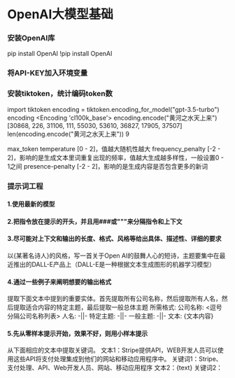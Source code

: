# OpenAI大模型基础

### 安装OpenAI库
pip install OpenAI
!pip install OpenAI

### 将API-KEY加入环境变量

### 安装tiktoken，统计编码token数
import tiktoken
encoding = tiktoken.encoding_for_model("gpt-3.5-turbo")
encoding
<Encoding 'cl100k_base'>
encoding.encode("黄河之水天上来")
[30868, 226, 31106, 111, 55030, 53610, 36827, 17905, 37507]
len(encoding.encode("黄河之水天上来"))
9

max_token
temperature [0 - 2]，值越大随机性越大
frequency_penalty [-2 - 2]，影响的是生成文本里词重复出现的频率，值越大生成越多样性，一般设置0 - 1之间
presence-penalty [-2 - 2]，影响的是生成内容是否包含更多的新词

### 提示词工程
#### 1.使用最新的模型
#### 2.把指令放在提示的开头，并且用###或"""来分隔指令和上下文
#### 3.尽可能对上下文和输出的长度、格式、风格等给出具体、描述性、详细的要求
以{某著名诗人}的风格，写一首关于Open AI的鼓舞人心的短诗，主题要集中在最近推出的DALL-E产品上（DALL-E是一种根据文本生成图形的机器学习模型）
#### 4.通过一些例子来阐明想要的输出格式
提取下面文本中提到的重要实体。首先提取所有公司名称，然后提取所有人名，然后提取适合内容的特定主题，最后提取一般总体主题
所需格式:
公司名称: <逗号分隔公司名称列表>
人名: -||-
特定主题: -||-
一般主题: -||-
文本: {文本内容}
#### 5.先从零样本提示开始，效果不好，则用小样本提示
从下面相应的文本中提取关键词。
文本1：Stripe提供API，WEB开发人员可以使用这些API将支付处理集成到他们的网站和移动应用程序中。
关键词1：Stripe、支付处理、API、Web开发人员、网站、移动应用程序
文本2：{text}
关键词2：
